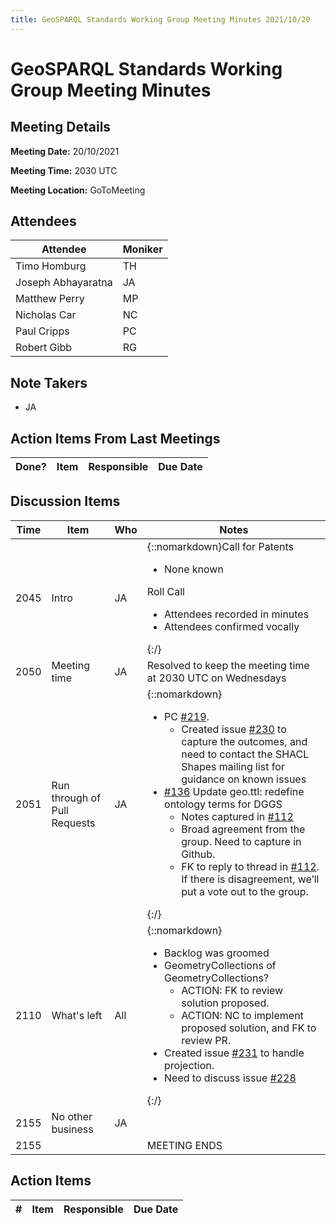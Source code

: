 ```yaml
---
title: GeoSPARQL Standards Working Group Meeting Minutes 2021/10/20
---
```

# GeoSPARQL Standards Working Group Meeting Minutes
## Meeting Details
**Meeting Date:** 20/10/2021

**Meeting Time:** 2030 UTC

**Meeting Location:** GoToMeeting  

## Attendees

| Attendee | Moniker |
| ---- | ---- |
| Timo Homburg | TH |
| Joseph Abhayaratna | JA |
| Matthew Perry | MP |
| Nicholas Car | NC |
| Paul Cripps | PC |
| Robert Gibb | RG |

## Note Takers
- JA

## Action Items From Last Meetings

| Done? | Item | Responsible | Due Date |
| ---- | ---- | ---- | --- |


## Discussion Items

| Time | Item | Who | Notes |
| ---- | ---- | ---- | ---- |
| 2045 | Intro | JA | {::nomarkdown}Call for Patents<ul><li>None known</li></ul>Roll Call<ul><li>Attendees recorded in minutes</li><li>Attendees confirmed vocally</li></ul>{:/} |
| 2050 | Meeting time | JA | Resolved to keep the meeting time at 2030 UTC on Wednesdays |
| 2051 | Run through of Pull Requests | JA | {::nomarkdown}<ul><li>PC [#219](https://github.com/opengeospatial/ogc-geosparql/pull/219). <ul><li>Created issue [#230](https://github.com/opengeospatial/ogc-geosparql/issues/230) to capture the outcomes, and need to contact the SHACL Shapes mailing list for guidance on known issues</li></ul></li><li>[#136](https://github.com/opengeospatial/ogc-geosparql/pull/136) Update geo.ttl: redefine ontology terms for DGGS<ul><li>Notes captured in [#112](https://github.com/opengeospatial/ogc-geosparql/issues/112)</li><li>Broad agreement from the group. Need to capture in Github.</li><li>FK to reply to thread in [#112](https://github.com/opengeospatial/ogc-geosparql/issues/112). If there is disagreement, we’ll put a vote out to the group.</li></ul></li></ul>{:/} |
| 2110 | What's left | All | {::nomarkdown}<ul><li>Backlog was groomed</li><li> GeometryCollections of GeometryCollections?<ul><li>ACTION: FK to review solution proposed.</li><li>ACTION: NC to implement proposed solution, and FK to review PR.</li></ul></li><li>Created issue [#231](https://github.com/opengeospatial/ogc-geosparql/issues/231) to handle projection.</li><li>Need to discuss issue [#228](https://github.com/opengeospatial/ogc-geosparql/issues/228)</li></ul>{:/} |
| 2155 | No other business | JA | |
| 2155 | | | MEETING ENDS |

## Action Items

| \# | Item | Responsible | Due Date |
| ---- | ---- | ---- | ---- |
